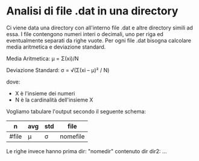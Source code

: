 # Analisi di file .dat in una directory

Ci viene data una directory con all'interno file .dat e altre directory simili ad essa. I file contengono numeri interi o decimali, uno per riga ed eventualmente separati da righe vuote. Per ogni file .dat bisogna calcolare media aritmetica e deviazione standard.

Media Aritmetica: μ = Σ(xi)/N

Deviazione Standard: σ = √(Σ(xi – μ)² / N)

dove:
- X è l'insieme dei numeri	
- N è la cardinalità dell'insieme X

Vogliamo tabulare l'output secondo il seguente schema:

| n     | avg      | std      | file       |
|-------|----------|----------|------------|
| #file | μ        | σ        | nomefile   |

Le righe invece hanno prima dir: "nomedir" contenuto dir dir2: ...

